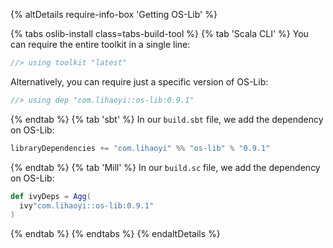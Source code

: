 {% altDetails require-info-box 'Getting OS-Lib' %}

{% tabs oslib-install class=tabs-build-tool %}
{% tab 'Scala CLI' %}
You can require the entire toolkit in a single line:
```scala
//> using toolkit "latest"
```

Alternatively, you can require just a specific version of OS-Lib:
```scala
//> using dep "com.lihaoyi::os-lib:0.9.1"
```
{% endtab %}
{% tab 'sbt' %}
In our `build.sbt` file, we add the dependency on OS-Lib:
```scala
libraryDependencies += "com.lihaoyi" %% "os-lib" % "0.9.1"
```
{% endtab %}
{% tab 'Mill' %}
In our `build.sc` file, we add the dependency on OS-Lib:
```scala
def ivyDeps = Agg(
  ivy"com.lihaoyi::os-lib:0.9.1"
)
```
{% endtab %}
{% endtabs %}
{% endaltDetails %}
